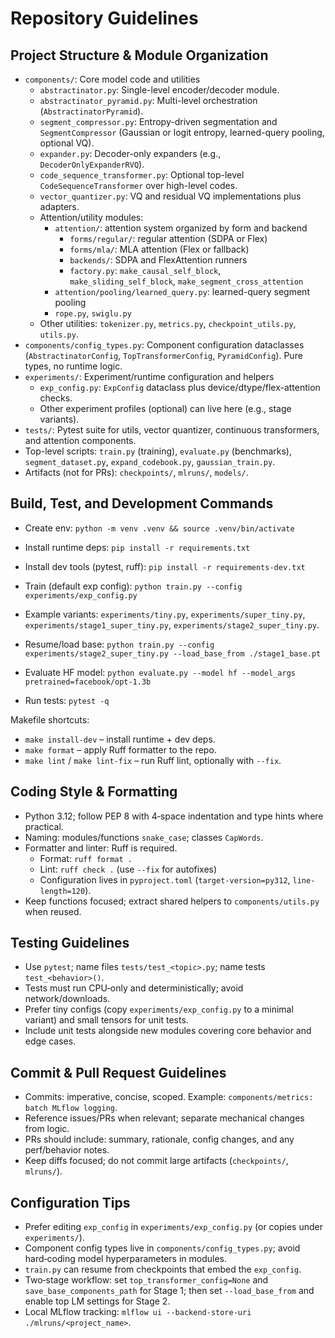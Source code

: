 # Repository Guidelines

## Project Structure & Module Organization
- `components/`: Core model code and utilities
  - `abstractinator.py`: Single-level encoder/decoder module.
  - `abstractinator_pyramid.py`: Multi-level orchestration (`AbstractinatorPyramid`).
  - `segment_compressor.py`: Entropy-driven segmentation and `SegmentCompressor` (Gaussian or logit entropy, learned-query pooling, optional VQ).
  - `expander.py`: Decoder-only expanders (e.g., `DecoderOnlyExpanderRVQ`).
  - `code_sequence_transformer.py`: Optional top-level `CodeSequenceTransformer` over high-level codes.
  - `vector_quantizer.py`: VQ and residual VQ implementations plus adapters.
  - Attention/utility modules:
    - `attention/`: attention system organized by form and backend
      - `forms/regular/`: regular attention (SDPA or Flex)
      - `forms/mla/`: MLA attention (Flex or fallback)
      - `backends/`: SDPA and FlexAttention runners
      - `factory.py`: `make_causal_self_block`, `make_sliding_self_block`, `make_segment_cross_attention`
    - `attention/pooling/learned_query.py`: learned-query segment pooling
    - `rope.py`, `swiglu.py`
  - Other utilities: `tokenizer.py`, `metrics.py`, `checkpoint_utils.py`, `utils.py`.
- `components/config_types.py`: Component configuration dataclasses (`AbstractinatorConfig`, `TopTransformerConfig`, `PyramidConfig`). Pure types, no runtime logic.
- `experiments/`: Experiment/runtime configuration and helpers
  - `exp_config.py`: `ExpConfig` dataclass plus device/dtype/flex-attention checks.
  - Other experiment profiles (optional) can live here (e.g., stage variants).
- `tests/`: Pytest suite for utils, vector quantizer, continuous transformers, and attention components.
- Top-level scripts: `train.py` (training), `evaluate.py` (benchmarks), `segment_dataset.py`, `expand_codebook.py`, `gaussian_train.py`.
- Artifacts (not for PRs): `checkpoints/`, `mlruns/`, `models/`.

## Build, Test, and Development Commands
- Create env: `python -m venv .venv && source .venv/bin/activate`
- Install runtime deps: `pip install -r requirements.txt`
- Install dev tools (pytest, ruff): `pip install -r requirements-dev.txt`
- Train (default exp config): `python train.py --config experiments/exp_config.py`
- Example variants: `experiments/tiny.py`, `experiments/super_tiny.py`,
  `experiments/stage1_super_tiny.py`, `experiments/stage2_super_tiny.py`.
- Resume/load base: `python train.py --config experiments/stage2_super_tiny.py --load_base_from ./stage1_base.pt`
- Evaluate HF model: `python evaluate.py --model hf --model_args pretrained=facebook/opt-1.3b`
  
- Run tests: `pytest -q`

Makefile shortcuts:
- `make install-dev` – install runtime + dev deps.
- `make format` – apply Ruff formatter to the repo.
- `make lint` / `make lint-fix` – run Ruff lint, optionally with `--fix`.

## Coding Style & Formatting
- Python 3.12; follow PEP 8 with 4‑space indentation and type hints where practical.
- Naming: modules/functions `snake_case`; classes `CapWords`.
- Formatter and linter: Ruff is required.
  - Format: `ruff format .`
  - Lint: `ruff check .` (use `--fix` for autofixes)
  - Configuration lives in `pyproject.toml` (`target-version=py312`, `line-length=120`).
- Keep functions focused; extract shared helpers to `components/utils.py` when reused.

## Testing Guidelines
- Use `pytest`; name files `tests/test_<topic>.py`; name tests `test_<behavior>()`.
- Tests must run CPU‑only and deterministically; avoid network/downloads.
- Prefer tiny configs (copy `experiments/exp_config.py` to a minimal variant) and small tensors for unit tests.
- Include unit tests alongside new modules covering core behavior and edge cases.

## Commit & Pull Request Guidelines
- Commits: imperative, concise, scoped. Example: `components/metrics: batch MLflow logging`.
- Reference issues/PRs when relevant; separate mechanical changes from logic.
- PRs should include: summary, rationale, config changes, and any perf/behavior notes.
- Keep diffs focused; do not commit large artifacts (`checkpoints/`, `mlruns/`).

## Configuration Tips
- Prefer editing `exp_config` in `experiments/exp_config.py` (or copies under `experiments/`).
- Component config types live in `components/config_types.py`; avoid hard‑coding model hyperparameters in modules.
- `train.py` can resume from checkpoints that embed the `exp_config`.
- Two‑stage workflow: set `top_transformer_config=None` and `save_base_components_path` for Stage 1; then set `--load_base_from` and enable top LM settings for Stage 2.
- Local MLflow tracking: `mlflow ui --backend-store-uri ./mlruns/<project_name>`.

